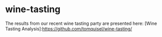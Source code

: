 # wine-tasting
The results from our recent wine tasting party are presented here: [Wine Tasting Analysis]:https://github.com/tomquisel/wine-tasting/ 
